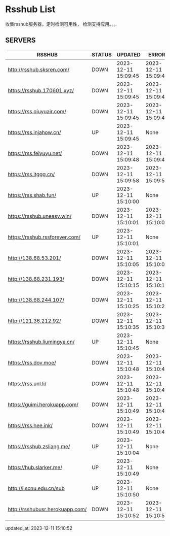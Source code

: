 # Rsshub List

收集rsshub服务器，定时检测可用性， 检测支持应用。。。


## SERVERS

|  RSSHUB   | STATUS  | UPDATED  | ERROR  | TWITTER |  
|  ----  | ----  | ----  | ----  | ---- |  
| http://rsshub.sksren.com/ | DOWN | 2023-12-11 15:09:45 | 2023-12-11 15:09:45 |  
| https://rsshub.170601.xyz/ | DOWN | 2023-12-11 15:09:45 | 2023-12-11 15:09:45 |  
| https://rss.qiuyuair.com/ | DOWN | 2023-12-11 15:09:45 | 2023-12-11 15:09:45 |  
| https://rss.injahow.cn/ | UP | 2023-12-11 15:09:45 | None ||  
| https://rss.feiyuyu.net/ | DOWN | 2023-12-11 15:09:48 | 2023-12-11 15:09:48 |  
| https://rss.itggg.cn/ | DOWN | 2023-12-11 15:09:58 | 2023-12-11 15:09:58 |  
| https://rss.shab.fun/ | UP | 2023-12-11 15:10:00 | None ||  
| https://rsshub.uneasy.win/ | DOWN | 2023-12-11 15:10:01 | 2023-12-11 15:10:01 |  
| https://rsshub.rssforever.com/ | UP | 2023-12-11 15:10:01 | None ||  
| http://138.68.53.201/ | DOWN | 2023-12-11 15:10:05 | 2023-12-11 15:10:05 |  
| http://138.68.231.193/ | DOWN | 2023-12-11 15:10:15 | 2023-12-11 15:10:15 |  
| http://138.68.244.107/ | DOWN | 2023-12-11 15:10:25 | 2023-12-11 15:10:25 |  
| http://121.36.212.92/ | DOWN | 2023-12-11 15:10:35 | 2023-12-11 15:10:35 |  
| https://rsshub.liumingye.cn/ | UP | 2023-12-11 15:10:45 | None ||  
| https://rss.dov.moe/ | DOWN | 2023-12-11 15:10:48 | 2023-12-11 15:10:48 |  
| https://rss.unl.li/ | DOWN | 2023-12-11 15:10:48 | 2023-12-11 15:10:48 |  
| https://guimi.herokuapp.com/ | DOWN | 2023-12-11 15:10:49 | 2023-12-11 15:10:49 |  
| https://rss.hee.ink/ | DOWN | 2023-12-11 15:10:49 | 2023-12-11 15:10:49 |  
| https://rsshub.zsliang.me/ | UP | 2023-12-11 15:10:04 | None |OK|  
| https://hub.slarker.me/ | UP | 2023-12-11 15:10:49 | None ||  
| http://i.scnu.edu.cn/sub | UP | 2023-12-11 15:10:50 | None ||  
| http://rsshubusr.herokuapp.com/ | DOWN | 2023-12-11 15:10:52 | 2023-12-11 15:10:52 |  
  

updated_at: 2023-12-11 15:10:52  
